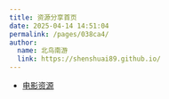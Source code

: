 ```yaml
---
title: 资源分享首页
date: 2025-04-14 14:51:04
permalink: /pages/038ca4/
author: 
  name: 北鸟南游
  link: https://shenshuai89.github.io/
---
```


- [电影资源](./movie/index.md)
